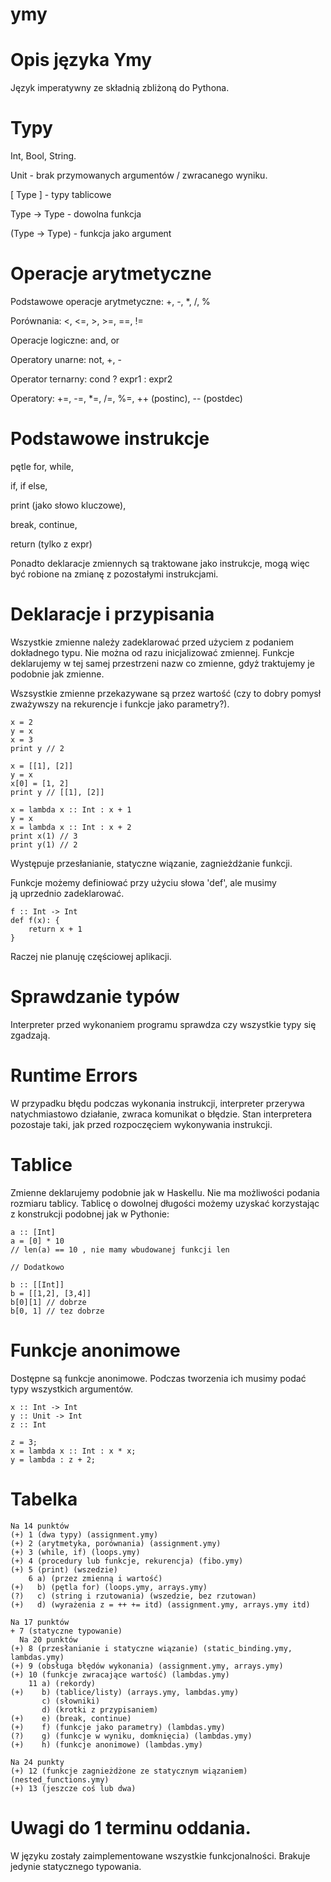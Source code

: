# ymy

# Opis języka Ymy

Język imperatywny ze składnią zbliżoną do Pythona.

# Typy 

Int, Bool, String.

Unit - brak przymowanych argumentów / zwracanego wyniku.

[ Type ] - typy tablicowe

Type -> Type - dowolna funkcja

(Type -> Type) - funkcja jako argument

# Operacje arytmetyczne

Podstawowe operacje arytmetyczne:
+, -, *, /, %

Porównania:
<, <=, >, >=, ==, !=

Operacje logiczne:
and, or

Operatory unarne:
not, +, -

Operator ternarny:
cond ? expr1 : expr2

Operatory:
+=, -=, *=, /=, %=, ++ (postinc), -- (postdec)

# Podstawowe instrukcje

pętle for, while,

if, if else,

print (jako słowo kluczowe),

break, continue,

return (tylko z expr)

Ponadto deklaracje zmiennych są traktowane jako instrukcje, mogą więc być robione na zmianę z pozostałymi instrukcjami.

# Deklaracje i przypisania

Wszystkie zmienne należy zadeklarować przed użyciem z podaniem dokładnego typu. Nie można od razu inicjalizować zmiennej. Funkcje deklarujemy w tej samej przestrzeni nazw co zmienne, gdyż traktujemy je podobnie jak zmienne. 

Wszsystkie zmienne przekazywane są przez wartość (czy to dobry pomysł zważywszy na rekurencje i funkcje jako parametry?). 

```
x = 2
y = x
x = 3
print y // 2

x = [[1], [2]]
y = x
x[0] = [1, 2]
print y // [[1], [2]]

x = lambda x :: Int : x + 1
y = x
x = lambda x :: Int : x + 2
print x(1) // 3
print y(1) // 2
```

Występuje przesłanianie, statyczne wiązanie, zagnieżdżanie funkcji.

Funkcje możemy definiować przy użyciu słowa 'def', ale musimy ją uprzednio zadeklarować.

```
f :: Int -> Int
def f(x): {
	return x + 1
}
```

Raczej nie planuję częściowej aplikacji.

# Sprawdzanie typów

Interpreter przed wykonaniem programu sprawdza czy wszystkie typy się zgadzają.

# Runtime Errors

W przypadku błędu podczas wykonania instrukcji, interpreter przerywa natychmiastowo działanie, zwraca komunikat o błędzie. Stan interpretera pozostaje taki, jak przed rozpoczęciem wykonywania instrukcji.

# Tablice

Zmienne deklarujemy podobnie jak w Haskellu. Nie ma możliwości podania rozmiaru tablicy. Tablicę o dowolnej długości możemy uzyskać korzystając z konstrukcji podobnej jak w Pythonie:

```
a :: [Int]
a = [0] * 10
// len(a) == 10 , nie mamy wbudowanej funkcji len

// Dodatkowo

b :: [[Int]]
b = [[1,2], [3,4]]
b[0][1] // dobrze
b[0, 1] // tez dobrze

```

# Funkcje anonimowe

Dostępne są funkcje anonimowe. Podczas tworzenia ich musimy podać typy wszystkich argumentów.

```
x :: Int -> Int
y :: Unit -> Int
z :: Int

z = 3;
x = lambda x :: Int : x * x;
y = lambda : z + 2; 
```

# Tabelka

```
Na 14 punktów
(+) 1 (dwa typy) (assignment.ymy)
(+) 2 (arytmetyka, porównania) (assignment.ymy)
(+) 3 (while, if) (loops.ymy)
(+) 4 (procedury lub funkcje, rekurencja) (fibo.ymy)
(+) 5 (print) (wszedzie)
    6 a) (przez zmienną i wartość)
(+)   b) (pętla for) (loops.ymy, arrays.ymy)
(?)   c) (string i rzutowania) (wszedzie, bez rzutowan)
(+)   d) (wyrażenia z = ++ += itd) (assignment.ymy, arrays.ymy itd)

Na 17 punktów
+ 7 (statyczne typowanie)
  Na 20 punktów
(+) 8 (przesłanianie i statyczne wiązanie) (static_binding.ymy, lambdas.ymy)
(+) 9 (obsługa błędów wykonania) (assignment.ymy, arrays.ymy)
(+) 10 (funkcje zwracające wartość) (lambdas.ymy)
    11 a) (rekordy)
(+)    b) (tablice/listy) (arrays.ymy, lambdas.ymy)
       c) (słowniki)
       d) (krotki z przypisaniem)
(+)    e) (break, continue)
(+)    f) (funkcje jako parametry) (lambdas.ymy)
(?)    g) (funkcje w wyniku, domknięcia) (lambdas.ymy)
(+)    h) (funkcje anonimowe) (lambdas.ymy)

Na 24 punkty
(+) 12 (funkcje zagnieżdżone ze statycznym wiązaniem) (nested_functions.ymy)
(+) 13 (jeszcze coś lub dwa)
```

# Uwagi do 1 terminu oddania.

W języku zostały zaimplementowane wszystkie funkcjonalności. Brakuje jedynie statycznego typowania. 
